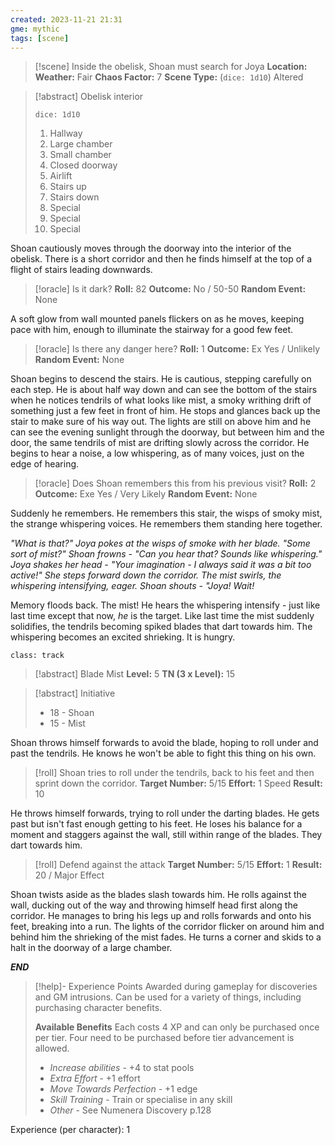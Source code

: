 ```yaml
---
created: 2023-11-21 21:31
gme: mythic
tags: [scene]
---
```

> [!scene] Inside the obelisk, Shoan must search for Joya
> **Location:** 
> **Weather:** Fair
> **Chaos Factor:** 7
> **Scene Type:** (`dice: 1d10`) Altered

> [!abstract] Obelisk interior
>
> `dice: 1d10`
> 1. Hallway
> 2. Large chamber
> 3. Small chamber
> 4. Closed doorway
> 5. Airlift
> 6. Stairs up
> 7. Stairs down
> 8. Special
> 9. Special
> 10. Special

Shoan cautiously moves through the doorway into the interior of the obelisk. There is a short corridor and then he finds himself at the top of a flight of stairs leading downwards.

> [!oracle] Is it dark?
> **Roll:** 82
> **Outcome:** No / 50-50
> **Random Event:** None

A soft glow from wall mounted panels flickers on as he moves, keeping pace with him, enough to illuminate the stairway for a good few feet.

> [!oracle] Is there any danger here?
> **Roll:** 1
> **Outcome:** Ex Yes / Unlikely 
> **Random Event:** None

Shoan begins to descend the stairs. He is cautious, stepping carefully on each step. He is about half way down and can see the bottom of the stairs when he notices tendrils of what looks like mist, a smoky writhing drift of something just a few feet in front of him. He stops and glances back up the stair to make sure of his way out. The lights are still on above him and he can see the evening sunlight through the doorway, but between him and the door, the same tendrils of mist are drifting slowly across the corridor. He begins to hear a noise, a low whispering, as of many voices, just on the edge of hearing.

> [!oracle] Does Shoan remembers this from his previous visit?
> **Roll:** 2
> **Outcome:** Exe Yes / Very Likely 
> **Random Event:** None

Suddenly he remembers. He remembers this stair, the wisps of smoky mist, the strange whispering voices. He remembers them standing here together.

*"What is that?" Joya pokes at the wisps of smoke with her blade. "Some sort of mist?" Shoan frowns - "Can you hear that? Sounds like whispering." Joya shakes her head - "Your imagination - I always said it was a bit too active!" She steps forward down the corridor. The mist swirls, the whispering intensifying, eager. Shoan shouts - "Joya! Wait!*

Memory floods back. The mist! He hears the whispering intensify - just like last time except that now, *he* is the target. Like last time the mist suddenly solidifies, the tendrils becoming spiked blades that dart towards him. The whispering becomes an excited shrieking. It is hungry.

`class: track`
> [!abstract] Blade Mist
> **Level:** 5
> **TN (3 x Level):** 15

> [!abstract] Initiative
> - 18 - Shoan
> - 15 - Mist

Shoan throws himself forwards to avoid the blade, hoping to roll under and past the tendrils. He knows he won't be able to fight this thing on his own.

> [!roll] Shoan tries to roll under the tendrils, back to his feet and then sprint down the corridor.
> **Target Number:** 5/15
> **Effort:** 1 Speed
> **Result:** 10

He throws himself forwards, trying to roll under the darting blades. He gets past but isn't fast enough getting to his feet. He loses his balance for a moment and staggers against the wall, still within range of the blades. They dart towards him.

> [!roll] Defend against the attack
> **Target Number:** 5/15
> **Effort:** 1
> **Result:** 20 / Major Effect

Shoan twists aside as the blades slash towards him. He rolls against the wall, ducking out of the way and throwing himself head first along the corridor. He manages to bring his legs up and rolls forwards and onto his feet, breaking into a run. The lights of the corridor flicker on around him and behind him the shrieking of the mist fades. He turns a corner and skids to a halt in the doorway of a large chamber.

***END***
> [!help]- Experience Points
> Awarded during gameplay for  discoveries and GM intrusions. Can be used for a variety of things, including purchasing character  benefits.
> 
> **Available Benefits**
> Each costs 4 XP and can only be purchased once per tier. Four need to be purchased before tier advancement is allowed.
> - *Increase abilities* - +4 to stat pools
> - *Extra Effort* - +1 effort
> - *Move Towards Perfection* - +1 edge
> - *Skill Training* - Train or specialise in any skill
> - *Other* - See Numenera Discovery p.128

Experience (per character): 1